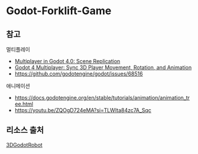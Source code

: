 # Godot-Forklift-Game

## 참고
멀티플레이
- [Multiplayer in Godot 4.0: Scene Replication](https://godotengine.org/article/multiplayer-in-godot-4-0-scene-replication/)
- [Godot 4 Multiplayer: Sync 3D Player Movement, Rotation, and Animation](https://youtu.be/75t3HrymoBE?si=tFxD63q9GqBl3iZ_)
- https://github.com/godotengine/godot/issues/68516

애니메이션
- https://docs.godotengine.org/en/stable/tutorials/animation/animation_tree.html
- https://youtu.be/ZQOgD724eMA?si=TLWIta84zc7A_Sqc

## 리소스 출처
[3DGodotRobot](https://captainripley.itch.io/godot-3d-robot-character)
